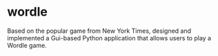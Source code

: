 # wordle
Based on the popular game from New York Times, designed and implemented a Gui-based Python application that allows users to play a Wordle game.
